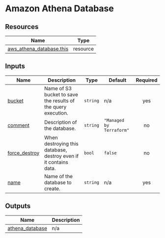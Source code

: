 # Amazon Athena Database

## Resources

| Name                                                                                                                    | Type     |
| ----------------------------------------------------------------------------------------------------------------------- | -------- |
| [aws_athena_database.this](https://registry.terraform.io/providers/hashicorp/aws/latest/docs/resources/athena_database) | resource |

## Inputs

| Name                                                                     | Description                                                      | Type     | Default                  | Required |
| ------------------------------------------------------------------------ | ---------------------------------------------------------------- | -------- | ------------------------ | :------: |
| <a name="input_bucket"></a> [bucket](#input_bucket)                      | Name of S3 bucket to save the results of the query execution.    | `string` | n/a                      |   yes    |
| <a name="input_comment"></a> [comment](#input_comment)                   | Description of the database.                                     | `string` | `"Managed by Terraform"` |    no    |
| <a name="input_force_destroy"></a> [force_destroy](#input_force_destroy) | When destroying this database, destroy even if it contains data. | `bool`   | `false`                  |    no    |
| <a name="input_name"></a> [name](#input_name)                            | Name of the database to create.                                  | `string` | n/a                      |   yes    |

## Outputs

| Name                                                                             | Description                      |
| -------------------------------------------------------------------------------- | -------------------------------- |
| <a name="output_athena_database"></a> [athena_database](#output_athena_database) | n/a |
